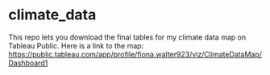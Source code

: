 # climate_data
This repo lets you download the final tables for my climate data map on Tableau Public.
Here is a link to the map: https://public.tableau.com/app/profile/fiona.walter923/viz/ClimateDataMap/Dashboard1
